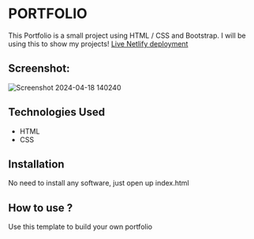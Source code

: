 # PORTFOLIO
This Portfolio is a small project using HTML / CSS and Bootstrap. I will be using this to show my projects!
[Live Netlify deployment](https://lukabe-portfolio.netlify.app/)
## Screenshot:
![Screenshot 2024-04-18 140240](https://github.com/Luckynuk/portfolio/assets/166665752/a5caaea3-6b7e-4fcd-bfcd-bc58cb5c0b9f)
## Technologies Used
* HTML
* CSS
## Installation
No need to install any software, just open up index.html
## How to use ?
Use this template to build your own portfolio
